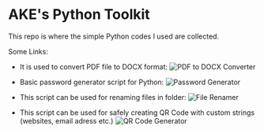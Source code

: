 # AKE's Python Toolkit

This repo is where the simple Python codes I used are collected.

Some Links:

- It is used to convert PDF file to DOCX format:
![PDF to DOCX Converter](https://github.com/Akerdogmus/pdf2docx_converter)

- Basic password generator script for Python: 
![Password Generator](https://github.com/Akerdogmus/password_generator)

- This script can be used for renaming files in folder: 
![File Renamer](https://github.com/Akerdogmus/file_renamer)

- This script can be used for safely creating QR Code with custom strings (websites, email adress etc.)
![QR Code Generator](https://github.com/Akerdogmus/qrcode_generator)
